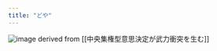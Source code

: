 ```yaml
---
title: "どや"
---
```


![image](https://gyazo.com/9b2f97e4f51992b470873e0ad8e710cf/thumb/1000)
derived from [[中央集権型意思決定が武力衝突を生む]]
